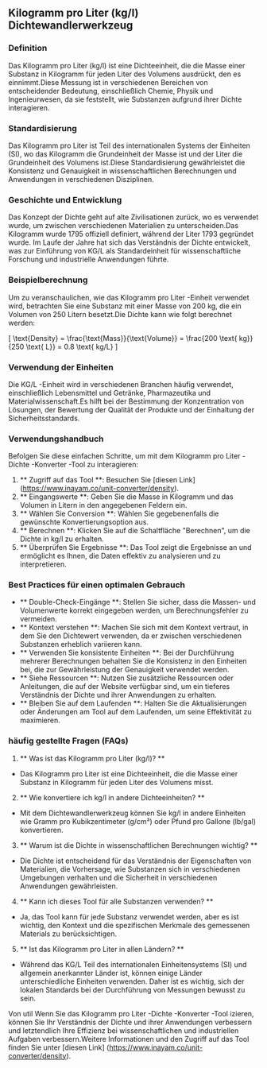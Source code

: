 ## Kilogramm pro Liter (kg/l) Dichtewandlerwerkzeug

### Definition
Das Kilogramm pro Liter (kg/l) ist eine Dichteeinheit, die die Masse einer Substanz in Kilogramm für jeden Liter des Volumens ausdrückt, den es einnimmt.Diese Messung ist in verschiedenen Bereichen von entscheidender Bedeutung, einschließlich Chemie, Physik und Ingenieurwesen, da sie feststellt, wie Substanzen aufgrund ihrer Dichte interagieren.

### Standardisierung
Das Kilogramm pro Liter ist Teil des internationalen Systems der Einheiten (SI), wo das Kilogramm die Grundeinheit der Masse ist und der Liter die Grundeinheit des Volumens ist.Diese Standardisierung gewährleistet die Konsistenz und Genauigkeit in wissenschaftlichen Berechnungen und Anwendungen in verschiedenen Disziplinen.

### Geschichte und Entwicklung
Das Konzept der Dichte geht auf alte Zivilisationen zurück, wo es verwendet wurde, um zwischen verschiedenen Materialien zu unterscheiden.Das Kilogramm wurde 1795 offiziell definiert, während der Liter 1793 gegründet wurde. Im Laufe der Jahre hat sich das Verständnis der Dichte entwickelt, was zur Einführung von KG/L als Standardeinheit für wissenschaftliche Forschung und industrielle Anwendungen führte.

### Beispielberechnung
Um zu veranschaulichen, wie das Kilogramm pro Liter -Einheit verwendet wird, betrachten Sie eine Substanz mit einer Masse von 200 kg, die ein Volumen von 250 Litern besetzt.Die Dichte kann wie folgt berechnet werden:

\[ \text{Density} = \frac{\text{Mass}}{\text{Volume}} = \frac{200 \text{ kg}}{250 \text{ L}} = 0.8 \text{ kg/L} \]

### Verwendung der Einheiten
Die KG/L -Einheit wird in verschiedenen Branchen häufig verwendet, einschließlich Lebensmittel und Getränke, Pharmazeutika und Materialwissenschaft.Es hilft bei der Bestimmung der Konzentration von Lösungen, der Bewertung der Qualität der Produkte und der Einhaltung der Sicherheitsstandards.

### Verwendungshandbuch
Befolgen Sie diese einfachen Schritte, um mit dem Kilogramm pro Liter -Dichte -Konverter -Tool zu interagieren:
1. ** Zugriff auf das Tool **: Besuchen Sie [diesen Link] (https://www.inayam.co/unit-converter/density).
2. ** Eingangswerte **: Geben Sie die Masse in Kilogramm und das Volumen in Litern in den angegebenen Feldern ein.
3. ** Wählen Sie Conversion **: Wählen Sie gegebenenfalls die gewünschte Konvertierungsoption aus.
4. ** Berechnen **: Klicken Sie auf die Schaltfläche "Berechnen", um die Dichte in kg/l zu erhalten.
5. ** Überprüfen Sie Ergebnisse **: Das Tool zeigt die Ergebnisse an und ermöglicht es Ihnen, die Daten effektiv zu analysieren und zu interpretieren.

### Best Practices für einen optimalen Gebrauch
- ** Double-Check-Eingänge **: Stellen Sie sicher, dass die Massen- und Volumenwerte korrekt eingegeben werden, um Berechnungsfehler zu vermeiden.
- ** Kontext verstehen **: Machen Sie sich mit dem Kontext vertraut, in dem Sie den Dichtewert verwenden, da er zwischen verschiedenen Substanzen erheblich variieren kann.
- ** Verwenden Sie konsistente Einheiten **: Bei der Durchführung mehrerer Berechnungen behalten Sie die Konsistenz in den Einheiten bei, die zur Gewährleistung der Genauigkeit verwendet werden.
- ** Siehe Ressourcen **: Nutzen Sie zusätzliche Ressourcen oder Anleitungen, die auf der Website verfügbar sind, um ein tieferes Verständnis der Dichte und ihrer Anwendungen zu erhalten.
- ** Bleiben Sie auf dem Laufenden **: Halten Sie die Aktualisierungen oder Änderungen am Tool auf dem Laufenden, um seine Effektivität zu maximieren.

### häufig gestellte Fragen (FAQs)

1. ** Was ist das Kilogramm pro Liter (kg/l)? **
- Das Kilogramm pro Liter ist eine Dichteeinheit, die die Masse einer Substanz in Kilogramm für jeden Liter des Volumens misst.

2. ** Wie konvertiere ich kg/l in andere Dichteeinheiten? **
- Mit dem Dichtewandlerwerkzeug können Sie kg/l in andere Einheiten wie Gramm pro Kubikzentimeter (g/cm³) oder Pfund pro Gallone (lb/gal) konvertieren.

3. ** Warum ist die Dichte in wissenschaftlichen Berechnungen wichtig? **
- Die Dichte ist entscheidend für das Verständnis der Eigenschaften von Materialien, die Vorhersage, wie Substanzen sich in verschiedenen Umgebungen verhalten und die Sicherheit in verschiedenen Anwendungen gewährleisten.

4. ** Kann ich dieses Tool für alle Substanzen verwenden? **
- Ja, das Tool kann für jede Substanz verwendet werden, aber es ist wichtig, den Kontext und die spezifischen Merkmale des gemessenen Materials zu berücksichtigen.

5. ** Ist das Kilogramm pro Liter in allen Ländern? **
- Während das KG/L Teil des internationalen Einheitensystems (SI) und allgemein anerkannter Länder ist, können einige Länder unterschiedliche Einheiten verwenden. Daher ist es wichtig, sich der lokalen Standards bei der Durchführung von Messungen bewusst zu sein.

Von util Wenn Sie das Kilogramm pro Liter -Dichte -Konverter -Tool izieren, können Sie Ihr Verständnis der Dichte und ihrer Anwendungen verbessern und letztendlich Ihre Effizienz bei wissenschaftlichen und industriellen Aufgaben verbessern.Weitere Informationen und den Zugriff auf das Tool finden Sie unter [diesen Link] (https://www.inayam.co/unit-converter/density).
